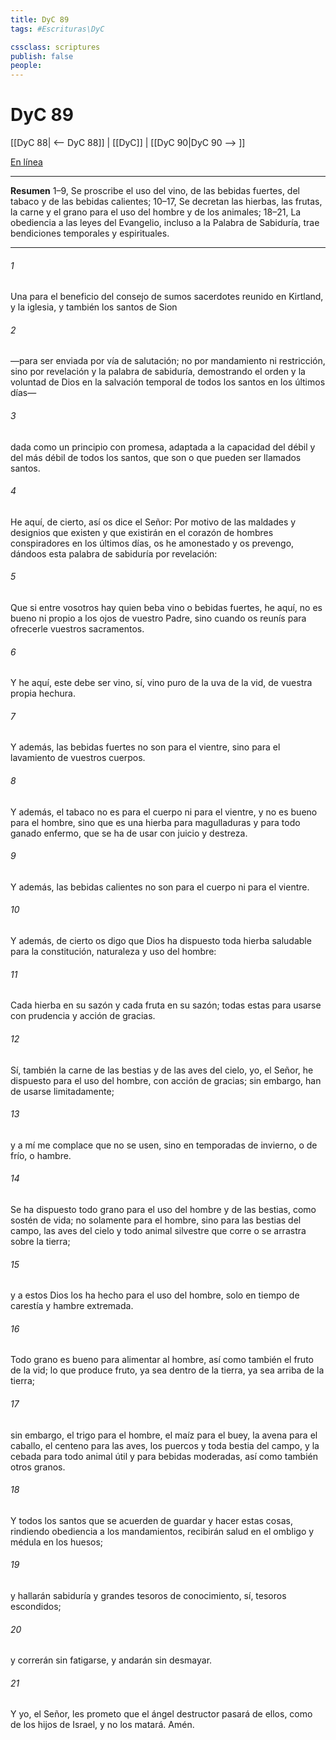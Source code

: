```yaml
---
title: DyC 89
tags: #Escrituras\DyC

cssclass: scriptures
publish: false
people:
---
```


# DyC 89
[[DyC 88| <-- DyC 88]] | [[DyC]] | [[DyC 90|DyC 90 --> ]]

[En línea](https://churchofjesuschrist.org/study/scriptures/dc-testament/dc/89?lang=spa)

---
__Resumen__
1–9, Se proscribe el uso del vino, de las bebidas fuertes, del tabaco y de las bebidas calientes; 10–17, Se decretan las hierbas, las frutas, la carne y el grano para el uso del hombre y de los animales; 18–21, La obediencia a las leyes del Evangelio, incluso a la Palabra de Sabiduría, trae bendiciones temporales y espirituales.

---
###### 1 
Una  para el beneficio del consejo de sumos sacerdotes reunido en Kirtland, y la iglesia, y también los santos de Sion

###### 2 
—para ser enviada por vía de salutación; no por mandamiento ni restricción, sino por revelación y la palabra de sabiduría, demostrando el orden y la voluntad de Dios en la salvación temporal de todos los santos en los últimos días—

###### 3 
dada como un principio con promesa, adaptada a la capacidad del débil y del más débil de todos los santos, que son o que pueden ser llamados santos.

###### 4 
He aquí, de cierto, así os dice el Señor: Por motivo de las maldades y designios que existen y que existirán en el corazón de hombres conspiradores en los últimos días, os he amonestado y os prevengo, dándoos esta palabra de sabiduría por revelación:

###### 5 
Que si entre vosotros hay quien beba vino o bebidas fuertes, he aquí, no es bueno ni propio a los ojos de vuestro Padre, sino cuando os reunís para ofrecerle vuestros sacramentos.

###### 6 
Y he aquí, este debe ser vino, sí, vino puro de la uva de la vid, de vuestra propia hechura.

###### 7 
Y además, las bebidas fuertes no son para el vientre, sino para el lavamiento de vuestros cuerpos.

###### 8 
Y además, el tabaco no es para el cuerpo ni para el vientre, y no es bueno para el hombre, sino que es una hierba para magulladuras y para todo ganado enfermo, que se ha de usar con juicio y destreza.

###### 9 
Y además, las bebidas calientes no son para el cuerpo ni para el vientre.

###### 10 
Y además, de cierto os digo que Dios ha dispuesto toda hierba saludable para la constitución, naturaleza y uso del hombre:

###### 11 
Cada hierba en su sazón y cada fruta en su sazón; todas estas para usarse con prudencia y acción de gracias.

###### 12 
Sí, también la carne de las bestias y de las aves del cielo, yo, el Señor, he dispuesto para el uso del hombre, con acción de gracias; sin embargo, han de usarse limitadamente;

###### 13 
y a mí me complace que no se usen, sino en temporadas de invierno, o de frío, o hambre.

###### 14 
Se ha dispuesto todo grano para el uso del hombre y de las bestias, como sostén de vida; no solamente para el hombre, sino para las bestias del campo, las aves del cielo y todo animal silvestre que corre o se arrastra sobre la tierra;

###### 15 
y a estos Dios los ha hecho para el uso del hombre, solo en tiempo de carestía y hambre extremada.

###### 16 
Todo grano es bueno para alimentar al hombre, así como también el fruto de la vid; lo que produce fruto, ya sea dentro de la tierra, ya sea arriba de la tierra;

###### 17 
sin embargo, el trigo para el hombre, el maíz para el buey, la avena para el caballo, el centeno para las aves, los puercos y toda bestia del campo, y la cebada para todo animal útil y para bebidas moderadas, así como también otros granos.

###### 18 
Y todos los santos que se acuerden de guardar y hacer estas cosas, rindiendo obediencia a los mandamientos, recibirán salud en el ombligo y médula en los huesos;

###### 19 
y hallarán sabiduría y grandes tesoros de conocimiento, sí, tesoros escondidos;

###### 20 
y correrán sin fatigarse, y andarán sin desmayar.

###### 21 
Y yo, el Señor, les prometo que el ángel destructor pasará de ellos, como de los hijos de Israel, y no los matará. Amén.

